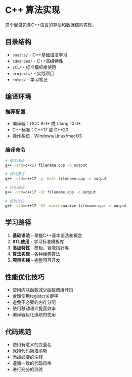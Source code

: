 # C++ 算法实现

这个目录包含C++语言的算法和数据结构实现。

## 目录结构

- `basics/` - C++基础语法学习
- `advanced/` - C++高级特性
- `stl/` - 标准模板库使用
- `projects/` - 实践项目
- `notes/` - 学习笔记

## 编译环境

### 推荐配置
- 编译器：GCC 9.0+ 或 Clang 10.0+
- C++标准：C++17 或 C++20
- 操作系统：Windows/Linux/macOS

### 编译命令
```bash
# 基本编译
g++ -std=c++17 filename.cpp -o output

# 调试模式
g++ -std=c++17 -g -Wall filename.cpp -o output

# 优化编译
g++ -std=c++17 -O2 filename.cpp -o output

# 极致优化
g++ -std=c++17 -O3 -march=native filename.cpp -o output
```

## 学习路径

1. **基础语法** - 掌握C++基本语法和概念
2. **STL使用** - 学习标准模板库
3. **高级特性** - 模板、智能指针等
4. **算法实现** - 各种经典算法
5. **项目实践** - 完整项目开发

## 性能优化技巧

- 使用内联函数减少函数调用开销
- 合理使用register关键字
- 避免不必要的内存分配
- 使用移动语义提高效率
- 编译器优化选项的使用

## 代码规范

- 使用有意义的变量名
- 保持代码简洁清晰
- 添加必要的注释
- 遵循一致的代码风格
- 进行充分的测试